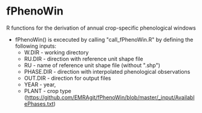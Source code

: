 # fPhenoWin
R functions for the derivation of annual crop-specific phenological windows
* fPhenoWin() is excecuted by calling "call_fPhenoWin.R" by defining the following inputs:
  * W.DIR - working directory
  * RU.DIR - direction with reference unit shape file
  * RU - name of reference unit shape file (without ".shp")
  * PHASE.DIR - direction with interpolated phenological observations
  * OUT.DIR - direction for output files 
  * YEAR - year,
  * PLANT - crop type (https://github.com/EMRAgit/fPhenoWin/blob/master/_input/AvailablePhases.txt)
